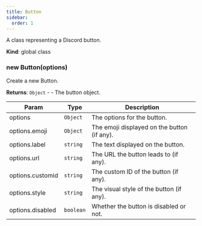 ```yaml
---
title: Button
sidebar:
  order: 1
---
```


A class representing a Discord button.

**Kind**: global class  
<a name="new_Button_new"></a>

### new Button(options)

Create a new Button.

**Returns**: <code>Object</code> - - The button object.

| Param            | Type                 | Description                                 |
| ---------------- | -------------------- | ------------------------------------------- |
| options          | <code>Object</code>  | The options for the button.                 |
| options.emoji    | <code>Object</code>  | The emoji displayed on the button (if any). |
| options.label    | <code>string</code>  | The text displayed on the button.           |
| options.url      | <code>string</code>  | The URL the button leads to (if any).       |
| options.customid | <code>string</code>  | The custom ID of the button (if any).       |
| options.style    | <code>string</code>  | The visual style of the button (if any).    |
| options.disabled | <code>boolean</code> | Whether the button is disabled or not.      |
